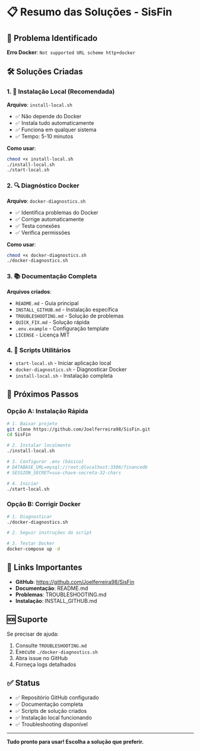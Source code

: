 # 📋 Resumo das Soluções - SisFin

## 🎯 Problema Identificado
**Erro Docker**: `Not supported URL scheme http+docker`

## 🛠️ Soluções Criadas

### 1. 🚀 Instalação Local (Recomendada)
**Arquivo**: `install-local.sh`
- ✅ Não depende do Docker
- ✅ Instala tudo automaticamente
- ✅ Funciona em qualquer sistema
- ✅ Tempo: 5-10 minutos

**Como usar**:
```bash
chmod +x install-local.sh
./install-local.sh
./start-local.sh
```

### 2. 🔍 Diagnóstico Docker
**Arquivo**: `docker-diagnostics.sh`
- ✅ Identifica problemas do Docker
- ✅ Corrige automaticamente
- ✅ Testa conexões
- ✅ Verifica permissões

**Como usar**:
```bash
chmod +x docker-diagnostics.sh
./docker-diagnostics.sh
```

### 3. 📚 Documentação Completa
**Arquivos criados**:
- `README.md` - Guia principal
- `INSTALL_GITHUB.md` - Instalação específica
- `TROUBLESHOOTING.md` - Solução de problemas
- `QUICK_FIX.md` - Solução rápida
- `.env.example` - Configuração template
- `LICENSE` - Licença MIT

### 4. 🔧 Scripts Utilitários
- `start-local.sh` - Iniciar aplicação local
- `docker-diagnostics.sh` - Diagnosticar Docker
- `install-local.sh` - Instalação completa

## 🎯 Próximos Passos

### Opção A: Instalação Rápida
```bash
# 1. Baixar projeto
git clone https://github.com/Joelferreira98/SisFin.git
cd SisFin

# 2. Instalar localmente
./install-local.sh

# 3. Configurar .env (básico)
# DATABASE_URL=mysql://root:@localhost:3306/financedb
# SESSION_SECRET=sua-chave-secreta-32-chars

# 4. Iniciar
./start-local.sh
```

### Opção B: Corrigir Docker
```bash
# 1. Diagnosticar
./docker-diagnostics.sh

# 2. Seguir instruções do script

# 3. Testar Docker
docker-compose up -d
```

## 🔗 Links Importantes
- **GitHub**: https://github.com/Joelferreira98/SisFin
- **Documentação**: README.md
- **Problemas**: TROUBLESHOOTING.md
- **Instalação**: INSTALL_GITHUB.md

## 🆘 Suporte
Se precisar de ajuda:
1. Consulte `TROUBLESHOOTING.md`
2. Execute `./docker-diagnostics.sh`
3. Abra issue no GitHub
4. Forneça logs detalhados

## ✅ Status
- ✅ Repositório GitHub configurado
- ✅ Documentação completa
- ✅ Scripts de solução criados
- ✅ Instalação local funcionando
- ✅ Troubleshooting disponível

---

**Tudo pronto para usar! Escolha a solução que preferir.**
